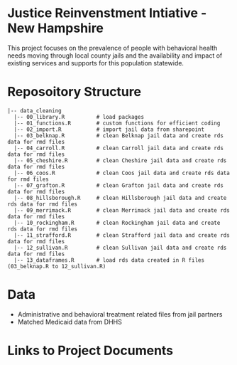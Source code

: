 # Justice Reinvenstment Intiative - New Hampshire

This project focuses on the prevalence of people with behavioral health needs moving through local county jails and the availability and impact of existing services and supports for this population statewide.  

# Reposoitory Structure

    |-- data_cleaning 
      |-- 00_library.R          # load packages
      |-- 01_functions.R        # custom functions for efficient coding
      |-- 02_import.R           # import jail data from sharepoint
      |-- 03_belknap.R          # clean Belknap jail data and create rds data for rmd files
      |-- 04_carroll.R          # clean Carroll jail data and create rds data for rmd files 
      |-- 05_cheshire.R         # clean Cheshire jail data and create rds data for rmd files 
      |-- 06_coos.R             # clean Coos jail data and create rds data for rmd files 
      |-- 07_grafton.R          # clean Grafton jail data and create rds data for rmd files 
      |-- 08_hillsborough.R     # clean Hillsborough jail data and create rds data for rmd files 
      |-- 09_merrimack.R        # clean Merrimack jail data and create rds data for rmd files 
      |-- 10_rockingham.R       # clean Rockingham jail data and create rds data for rmd files 
      |-- 11_strafford.R        # clean Strafford jail data and create rds data for rmd files 
      |-- 12_sullivan.R         # clean Sullivan jail data and create rds data for rmd files
      |-- 13_dataframes.R       # load rds data created in R files (03_belknap.R to 12_sullivan.R)
      
# Data  

- Administrative and behavioral treatment related files from jail partners
- Matched Medicaid data from DHHS

# Links to Project Documents
